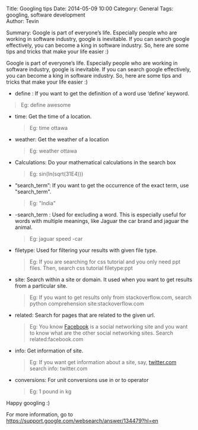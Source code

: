 Title: Googling tips
Date: 2014-05-09 10:00 
Category: General
Tags: googling, software development  
Author: Tevin

Summary:  Google is part of everyone’s life.  Especially people who are working in software industry, google is inevitable. If you can search google effectively, you can become a king in software industry. So, here are some tips and tricks that make your life easier :)

Google is part of everyone’s life.  Especially people who are working in software industry, google is inevitable. If you can search google effectively, you can become a king in software industry. So, here are some tips and tricks that make your life easier :)

 - define : If you want to get the definition of a word use ‘define’
   keyword.
	

 > Eg: define  awesome

 - time: Get the time of a location.

   > Eg: time ottawa

    

 - weather: Get the weather of a location

    > Eg: weather ottawa

 - Calculations: Do your mathematical calculations in the search box

    > Eg: sin(ln(sqrt(31E4)))

  

 - “search_term”: If you want to get the occurrence of the exact term, use "search_term".

    > Eg: "India"

 - -search_term : Used for excluding a word. This is especially useful for words with multiple meanings, like Jaguar the car brand and
   jaguar the animal.

    > Eg: jaguar speed -car

 

 - filetype: Used for filtering your results with given file type.

    > Eg: If you are searching for css tutorial and you only need ppt files. Then, search css tutorial filetype:ppt

 - site: Search within a site or domain. It used when you want to get
   results from a particular site.

    > Eg: If you want to get results only from stackoverflow.com, search python comprehension site:stackoverflow.com

    

 - related: Search for pages that are related to the given url.

   > Eg: You know [Facebook](www.facebook.com) is a social networking site and you want to know what are the other social networking sites. Search related:facebook.com

   

 - info: Get information of site.

    > Eg: If you want get information about a site, say, [twitter.com](twitter.com) search info: twitter.com

    

 - conversions: For unit conversions use in or to operator

    > Eg: 1 pound in kg

Happy googling :)

For more information, go to https://support.google.com/websearch/answer/134479?hl=en


